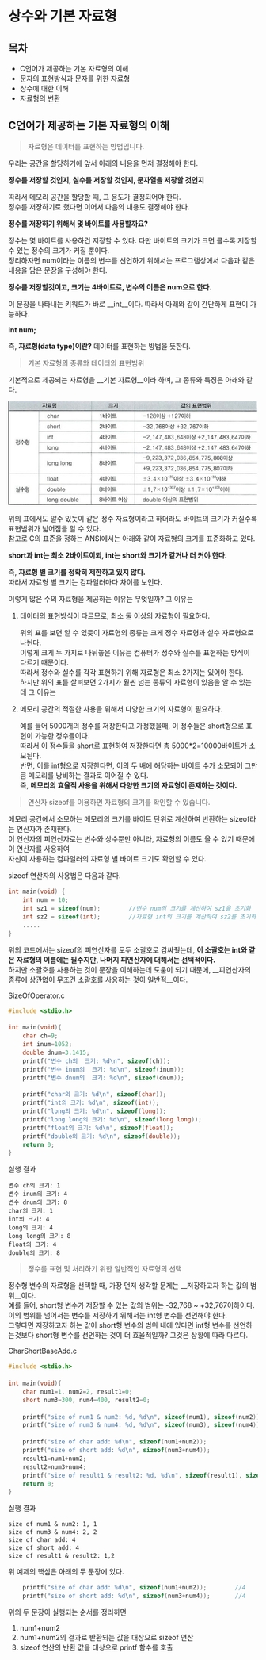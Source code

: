# 상수와 기본 자료형



## 목차

- C언어가 제공하는 기본 자료형의 이해
- 문자의 표현방식과 문자를 위한 자료형
- 상수에 대한 이해
- 자료형의 변환



## C언어가 제공하는 기본 자료형의 이해

> 자료형은 데이터를 표현하는 방법입니다.

우리는 공간을 할당하기에 앞서 아래의 내용을 먼저 결정해야 한다.

__정수를 저장할 것인지, 실수를 저장할 것인지, 문자열을 저장할 것인지__

따라서 메모리 공간을 할당할 때, 그 용도가 결정되어야 한다.  
정수를 저장하기로 했다면 이어서 다음의 내용도 결정해야 한다.

__정수를 저장하기 위해서 몇 바이트를 사용할까요?__

정수는 몇 바이트를 사용하건 저장할 수 있다. 다만 바이트의 크기가 크면 클수록 저장할 수 있는 정수의 크기가 커질 뿐이다.  
정리하자면 num이라는 이름의 변수를 선언하기 위해서는 프로그램상에서 다음과 같은 내용을 담은 문장을 구성해야 한다.

__정수를 저장할것이고, 크기는 4바이트로, 변수의 이름은 num으로 한다.__

이 문장을 나타내는 키워드가 바로 __int__이다. 따라서 아래와 같이 간단하게 표현이 가능하다.

__int num;__

즉, __자료형(data type)이란?__ 데이터를 표현하는 방법을 뜻한다.



> 기본 자료형의 종류와 데이터의 표현범위

기본적으로 제공되는 자료형을 __기본 자료형__이라 하며, 그 종류와 특징은 아래와 같다.

![](./img/1-5/ex1.jpg)

위의 표에서도 알수 있듯이 같은 정수 자료형이라고 하더라도 바이트의 크기가 커질수록 표현범위가 넓어짐을 알 수 있다.  
참고로 C의 표준을 정하는 ANSI에서는 아래와 같이 자료형의 크기를 표준화하고 있다.

__short과 int는 최소 2바이트이되, int는 short와 크기가 같거나 더 커야 한다.__

즉, __자료형 별 크기를 정확히 제한하고 있지 않다.__   
따라서 자료형 별 크기는 컴파일러마다 차이를 보인다.

이렇게 많은 수의 자료형을 제공하는 이유는 무엇일까? 그 이유는

1. 데이터의 표현방식이 다르므로, 최소 둘 이상의 자료형이 필요하다.

   위의 표를 보면 알 수 있듯이 자료형의 종류는 크게 정수 자료형과 실수 자료형으로 나뉜다.  
   이렇게 크게 두 가지로 나눠놓은 이유는 컴퓨터가 정수와 실수를 표현하는 방식이 다르기 때문이다.  
   따라서 정수와 실수를 각각 표현하기 위해 자료형은 최소 2가지는 있어야 한다.  
   하지만 위의 표를 살펴보면 2가지가 훨씬 넘는 종류의 자료형이 있음을 알 수 있는데 그 이유는

   

2. 메모리 공간의 적절한 사용을 위해서 다양한 크기의 자료형이 필요하다.

   예를 들어 5000개의 정수를 저장한다고 가정했을때, 이 정수들은 short형으로 표현이 가능한 정수들이다.  
   따라서 이 정수들을 short로 표현하여 저장한다면 총 5000*2=10000바이트가 소모된다.  
   반면, 이를 int형으로 저장한다면, 이의 두 배에 해당하는 바이트 수가 소모되어 그만큼 메모리를 낭비하는 결과로 이어질 수 있다.  
   즉, __메모리의 효율적 사용을 위해서 다양한 크기의 자료형이 존재하는 것이다.__

   

> 연산자 sizeof를 이용하면 자료형의 크기를 확인할 수 있습니다.

메모리 공간에서 소모하는 메모리의 크기를 바이트 단위로 계산하여 반환하는 sizeof라는 연산자가 존재한다.  
이 연산자의 피연산자로는 변수와 상수뿐만 아니라, 자료형의 이름도 올 수 있기 때문에 이 연산자를 사용하여  
자신이 사용하는 컴파일러의 자료형 별 바이트 크기도 확인할 수 있다.

sizeof 연산자의 사용법은 다음과 같다.

```c
int main(void) {
    int num = 10;
    int sz1 = sizeof(num);        //변수 num의 크기를 계산하여 sz1을 초기화
    int sz2 = sizeof(int);        //자료형 int의 크기를 계산하여 sz2를 초기화
    .....
}
```



위의 코드에서는 sizeof의 피연산자를 모두 소괄호로 감싸줬는데, __이 소괄호는 int와 같은 자료형의 이름에는 필수지만, 나머지 피연산자에 대해서는 선택적이다.__  
하지만 소괄호를 사용하는 것이 문장을 이해하는데 도움이 되기 때문에, __피연산자의 종류에 상관없이 무조건 소괄호를 사용하는 것이 일반적__이다.



SizeOfOperator.c

```c
#include <stdio.h>

int main(void){
    char ch=9;
    int inum=1052;
    double dnum=3.1415;
    printf("변수 ch의  크기: %d\n", sizeof(ch));
    printf("변수 inum의  크기: %d\n", sizeof(inum));
    printf("변수 dnum의  크기: %d\n", sizeof(dnum));
    
    printf("char의 크기: %d\n", sizeof(char));
    printf("int의 크기: %d\n", sizeof(int));
    printf("long의 크기: %d\n", sizeof(long));
    printf("long long의 크기: %d\n", sizeof(long long));
    printf("float의 크기: %d\n", sizeof(float));
    printf("double의 크기: %d\n", sizeof(double));
    return 0;
}
```



실행 결과

```
변수 ch의 크기: 1
변수 inum의 크기: 4
변수 dnum의 크기: 8
char의 크기: 1
int의 크기: 4
long의 크기: 4
long long의 크기: 8
float의 크기: 4
double의 크기: 8
```



> 정수를 표현 및 처리하기 위한 일반적인 자료형의 선택

정수형 변수의 자료형을 선택할 때, 가장 먼저 생각할 문제는 __저장하고자 하는 값의 범위__이다.  
예를 들어, short형 변수가 저장할 수 있는 값의 범위는 -32,768 ~ +32,767이하이다.  
이의 범위를 넘어서는 변수를 저장하기 위해서는 int형 변수를 선언해야 한다.  
그렇다면 저장하고자 하는 값이 short형 변수의 범위 내에 있다면 int형 변수를 선언하는것보다 short형 변수를 선언하는 것이 더 효율적일까? 그것은 상황에 따라 다르다.



CharShortBaseAdd.c

```c
#include <stdio.h>

int main(void){
    char num1=1, num2=2, result1=0;
    short num3=300, num4=400, result2=0;
    
    printf("size of num1 & num2: %d, %d\n", sizeof(num1), sizeof(num2));
    printf("size of num3 & num4: %d, %d\n", sizeof(num3), sizeof(num4));
    
    printf("size of char add: %d\n", sizeof(num1+num2));
    printf("size of short add: %d\n", sizeof(num3+num4));
    result1=num1+num2;
    result2=num3+num4;
    printf("size of result1 & result2: %d, %d\n", sizeof(result1), sizeof(result2));
    return 0;
}
```



실행 결과

```
size of num1 & num2: 1, 1
size of num3 & num4: 2, 2
size of char add: 4
size of short add: 4
size of result1 & result2: 1,2
```



위 예제의 핵심은 아래의 두 문장에 있다.

```c
    printf("size of char add: %d\n", sizeof(num1+num2));        //4
    printf("size of short add: %d\n", sizeof(num3+num4));       //4
```

위의 두 문장이 실행되는 순서를 정리하면

1. num1+num2
2. num1+num2의 결과로 반환되는 값을 대상으로 sizeof 연산
3. sizeof 연산의 반환 값을 대상으로 printf 함수를 호출